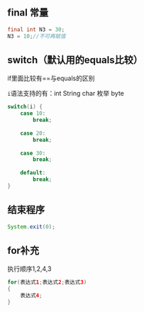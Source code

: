 ## final 常量

```java
final int N3 = 30;
N3 = 10;//不可再赋值
```





## switch（默认用的equals比较）

if里面比较有==与equals的区别

`i`语法支持的有：int String char 枚举 byte



```java
switch(i) {
    case 10:
        break;
        
    case 20:
        break;
        
    case 30:
        break;
        
    default:
        break;
}
```





## 结束程序

```java
System.exit(0);
```





## for补充

执行顺序1,2,4,3

```java
for(表达式1;表达式2;表达式3)
{
    表达式4;
}

```